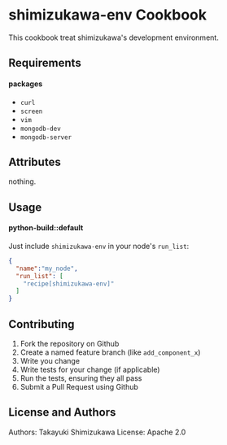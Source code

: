 shimizukawa-env Cookbook
=========================

This cookbook treat shimizukawa's development environment.

Requirements
------------

#### packages
- `curl`
- `screen`
- `vim`
- `mongodb-dev`
- `mongodb-server`

Attributes
----------

nothing.

Usage
-----
#### python-build::default

Just include `shimizukawa-env` in your node's `run_list`:

```json
{
  "name":"my_node",
  "run_list": [
    "recipe[shimizukawa-env]"
  ]
}
```

Contributing
------------

1. Fork the repository on Github
2. Create a named feature branch (like `add_component_x`)
3. Write you change
4. Write tests for your change (if applicable)
5. Run the tests, ensuring they all pass
6. Submit a Pull Request using Github

License and Authors
-------------------
Authors: Takayuki Shimizukawa
License: Apache 2.0
